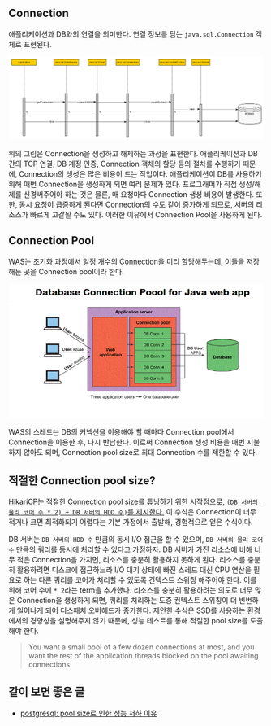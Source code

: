 ## Connection
애플리케이션과 DB와의 연결을 의미한다. 연결 정보를 담는 `java.sql.Connection` 객체로 표현된다. 

![get-connection](/img/connection-pool/get-connection.gif)

위의 그림은 Connection을 생성하고 해제하는 과정을 표현한다. 애플리케이션과 DB 간의 TCP 연결, DB 계정 인증, Connection 객체의 할당 등의 절차를 수행하기 때문에, Connection의 생성은 많은 비용이 드는 작업이다. 애플리케이션이 DB를 사용하기 위해 매번 Connection을 생성하게 되면 여러 문제가 있다. 프로그래머가 직접 생성/해제를 신경써주어야 하는 것은 물론, 매 요청마다 Connection 생성 비용이 발생한다. 또한, 동시 요청이 급증하게 된다면 Connection의 수도 같이 증가하게 되므로, 서버의 리소스가 빠르게 고갈될 수도 있다. 이러한 이유에서 Connection Pool을 사용하게 된다.

## Connection Pool
WAS는 초기화 과정에서 일정 개수의 Connection을 미리 할당해두는데, 이들을 저장해둔 곳을 Connection pool이라 한다. 

![connection-pool](/img/connection-pool/connection-pool.gif)

WAS의 스레드는 DB의 커넥션을 이용해야 할 때마다 Connection pool에서 Connection을 이용한 후, 다시 반납한다. 이로써 Connection 생성 비용을 매번 지불하지 않아도 되며, Connection pool size로 최대 Connection 수를 제한할 수 있다.

## 적절한 Connection pool size?
[HikariCP는 적절한 Connection pool size를 튜닝하기 위한 시작점으로, `(DB 서버의 물리 코어 수 * 2) + DB 서버의 HDD 수)`를 제시한다.](https://github.com/brettwooldridge/HikariCP/wiki/About-Pool-Sizing) 이 수식은 Connection이 너무 적거나 크면 최적화되기 어렵다는 기본 가정에서 출발해, 경험적으로 얻은 수식이다. 

DB 서버는 `DB 서버의 HDD 수` 만큼의 동시 I/O 접근을 할 수 있으며, `DB 서버의 물리 코어 수` 만큼의 쿼리를 동시에 처리할 수 있다고 가정하자. DB 서버가 가진 리소스에 비해 너무 적은 Connection을 가지면, 리소스를 충분히 활용하지 못하게 된다. 리소스를 충분히 활용하려면 디스크에 접근하느라 I/O 대기 상태에 빠진 스레드 대신 CPU 연산을 필요로 하는 다른 쿼리를 코어가 처리할 수 있도록 컨텍스트 스위칭 해주어야 한다. 이를 위해 코어 수에 `* 2`라는 term을 추가했다. 리소스를 충분히 활용하려는 의도로 너무 많은 Connection을 생성하게 되면, 쿼리를 처리하는 도중 컨텍스트 스위칭이 더 빈번하게 일어나게 되어 디스패치 오버헤드가 증가한다. 제안한 수식은 SSD를 사용하는 환경에서의 경향성을 설명해주지 않기 때문에, 성능 테스트를 통해 적절한 pool size를 도출해야 한다.

> You want a small pool of a few dozen connections at most, and you want the rest of the application threads blocked on the pool awaiting connections.

## 같이 보면 좋은 글
- [postgresql: pool size로 인한 성능 저하 이유](https://wiki.postgresql.org/wiki/Number_Of_Database_Connections)